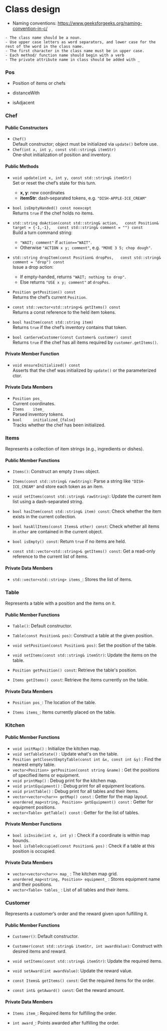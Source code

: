 # Class design

- Naming conventions: https://www.geeksforgeeks.org/naming-convention-in-c/
```
- The class name should be a noun.
- Use upper case letters as word separators, and lower case for the rest of the word in the class name.
- The first character in the class name must be in upper case.
- Each method/ function name should begin with a verb
- The private attribute name in class should be added with _
```
### Pos
- Position of items or chefs

- distanceWith
- isAdjacent
### Chef

#### Public Constructors
- `Chef()`  
  Default constructor; object must be initialized via `update()` before use.
- `Chef(int x, int y, const std::string& itemStr)`  
  One‑shot initialization of position and inventory.

#### Public Methods
- `void update(int x, int y, const std::string& itemStr)`  
  Set or reset the chef’s state for this turn.  
  - **x, y**: new coordinates  
  - **itemStr**: dash‑separated tokens, e.g. `"DISH-APPLE-ICE_CREAM"`

- `bool isEmptyHanded() const noexcept`  
  Returns `true` if the chef holds no items.

- `std::string doAction(const std::string& action,  
                       const Position& target = {-1,-1},  
                       const std::string& comment = "") const`  
  Build a turn command string:  
  - `"WAIT; comment"` if `action=="WAIT"`.  
  - Otherwise `"ACTION x y; comment"`, e.g. `"MOVE 3 5; chop dough"`.

- `std::string dropItem(const Position& dropPos,  
                       const std::string& comment = "drop") const`  
  Issue a drop action:  
  - If empty‑handed, returns `"WAIT; nothing to drop"`.  
  - Else returns `"USE x y; comment"` at `dropPos`.

- `Position getPosition() const`  
  Returns the chef’s current `Position`.

- `const std::vector<std::string>& getItems() const`  
  Returns a const reference to the held item tokens.

- `bool hasItem(const std::string item)`  
  Returns `true` if the chef’s inventory contains that token.

- `bool canServeCustomer(const Customer& customer) const`  
  Returns `true` if the chef has all items required by `customer.getItems()`.

#### Private Member Function
- `void ensureInitialized() const`  
  Asserts that the chef was initialized by `update()` or the parameterized ctor.

#### Private Data Members
- `Position pos_`  
  Current coordinates.  
- `Items    item_`  
  Parsed inventory tokens.  
- `bool     initialized_{false}`  
  Tracks whether the chef has been initialized.


### Items

Represents a collection of item strings (e.g., ingredients or dishes).

#### Public Member Functions

- `Items()`: Construct an empty `Items` object.

- `Items(const std::string& rawString)`: Parse a string like `"DISH-ICE_CREAM"` and store each token as an item.

- `void setItems(const std::string& rawString)`: Update the current item list using a dash-separated string.

- `bool hasItem(const std::string& item) const`: Check whether the item exists in the current collection.

- `bool hasAllItems(const Items& other) const`: Check whether all items in `other` are contained in the current object.

- `bool isEmpty() const`: Return `true` if no items are held.

- `const std::vector<std::string>& getItems() const`: Get a read-only reference to the current list of items.

#### Private Data Members

- `std::vector<std::string> items_`: Stores the list of items.

### Table

Represents a table with a position and the items on it.

#### Public Member Functions

- `Table()`: Default constructor.

- `Table(const Position& pos)`: Construct a table at the given position.

- `void setPosition(const Position& pos)`: Set the position of the table.

- `void setItems(const std::string& itemStr)`: Update the items on the table.

- `Position getPosition() const`: Retrieve the table's position.

- `Items getItems() const`: Retrieve the items currently on the table.

#### Private Data Members

- `Position pos_`: The location of the table.

- `Items items_`: Items currently placed on the table.



### Kitchen
#### Public Member Functions
- `void initMap()` : Initialize the kitchen map.
- `void setTableState()` : Update what's on the table.
- `Position getClosestEmptyTable(const int &x, const int &y)` : Find the nearest empty table.
- `vector<Position> getPosition(const string &name)` : Get the positions of specified items or equipment.
- `void printMap()` : Debug print for the kitchen map.
- `void printEquipment()` : Debug print for all equipment locations.
- `void printTable()` : Debug print for all tables and their items.
- `vector<vector<char>> getMap() const` : Getter for the map layout.
- `unordered_map<string, Position> getEquipment() const` : Getter for equipment positions.
- `vector<Table> getTable() const` : Getter for the list of tables.

#### Private Member Functions
- `bool isInside(int x, int y)` : Check if a coordinate is within map bounds.
- `bool isTableOccupied(const Position& pos)` : Check if a table at this position is occupied.

#### Private Data Members
- `vector<vector<char>> map_` : The kitchen map grid.
- `unordered_map<string, Position> equipment_` : Stores equipment name and their positions.
- `vector<Table> tables_` : List of all tables and their items.

### Customer

Represents a customer’s order and the reward given upon fulfilling it.

#### Public Member Functions

- `Customer()`: Default constructor.

- `Customer(const std::string& itemStr, int awardValue)`: Construct with desired items and reward.

- `void setItems(const std::string& itemStr)`: Update the required items.

- `void setAward(int awardValue)`: Update the reward value.

- `const Items& getItems() const`: Get the required items for the order.

- `const int& getAward() const`: Get the reward amount.

#### Private Data Members

- `Items item_`: Required items for fulfilling the order.

- `int award_`: Points awarded after fulfilling the order.


